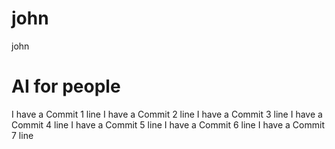 # john
john
# AI for people
I have a Commit 1 line
I have a Commit 2 line
I have a Commit 3 line
I have a Commit 4 line
I have a Commit 5 line
I have a Commit 6 line
I have a Commit 7 line
